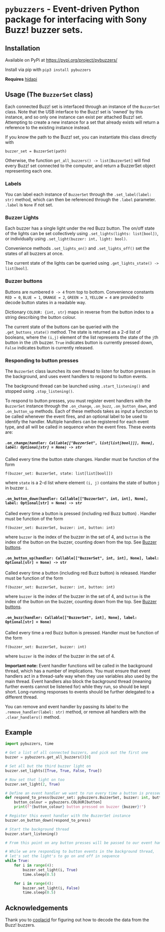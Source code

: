 # `pybuzzers` - Event-driven Python package for interfacing with Sony Buzz! buzzer sets.

## Installation
Available on PyPi at https://pypi.org/project/pybuzzers/

Install via pip with `pip3 install pybuzzers`

**Requires** [hidapi](https://pypi.org/project/hidapi/)

## Usage (The `BuzzerSet` class)
Each connected Buzz! set is interfaced through an instance of the `BuzzerSet` class. Note that the USB interface to the Buzz! set is 'owned' by this instance, and so only one instance can exist per attached Buzz! set. Attempting to create a new instance for a set that already exists will return a reference to the existing instance instead.

If you know the path to the Buzz! set, you can instantiate this class directly with

    buzzer_set = BuzzerSet(path)

Otherwise, the function `get_all_buzzers() -> list[BuzzerSet]` will find every Buzz! set connected to the computer, and return a BuzzerSet object representing each one.

### Labels
You can label each instance of `BuzzerSet` through the `.set_label(label: str)` method, which can then be referenced through the `.label` parameter. `.label` is `None` if not set.

### Buzzer Lights
Each buzzer has a single light under the red Buzz button. The on/off state of the lights can be set collectively using `.set_lights(lights: list[bool])`, or individually using `.set_light(buzzer: int, light: bool)`. 

Convenience methods `.set_lights_on()` and `.set_lights_off()` set the states of all buzzers at once.

The current state of the lights can be queried using `.get_lights_state() -> list[bool]`.

### Buzzer buttons
Buttons are numbered `0 -> 4` from top to bottom. Convenience constants
`RED = 0`, `BLUE = 1`, `ORANGE = 2`, `GREEN = 3`, `YELLOW = 4` are provided to decode button states in a readable way.

Dictionary `COLOUR: {int, str}` maps in reverse from the button index to a string describing the button colour.

The current state of the buttons can be queried with the `.get_buttons_state()` method. The state is returned as a 2-d list of booleans, where the `(i,j)` element of the list represents the state of the `j`th button in the `i`th buzzer. `True` indicates button is currently pressed down, `False` indicates button is currently released.

### Responding to button presses 
The `BuzzerSet` class launches its own thread to listen for button presses in the background, and uses event handlers to respond to button events.

The background thread can be launched using `.start_listening()` and stopped using `.stop_listening()`.

To respond to button presses, you must register event handlers with the `BuzzerSet` instance through the `.on_change`, `.on_buzz`, `.on_button_down`, and `.on_button_up` methods. Each of these methods takes as input a function to be called whenever the event fires, and an optional label to be used to identify the handler. Multiple handlers can be registered for each event type, and all will be called in sequence when the event fires. These events are:

##### `.on_change(handler: Callable[["BuzzerSet", list[list[bool]]], None], label: Optional[str] = None) -> str`
Called every time the button state changes. Handler must be function of the form

    f(buzzer_set: BuzzerSet, state: list[list[bool]])

where `state` is a 2-d list where element `(i, j)` contains the state of button `j` in buzzer `i`.

#### `.on_button_down(handler: Callable[["BuzzerSet", int, int], None], label: Optional[str] = None) -> str`

Called every time a button is pressed (including red Buzz button) . Handler must be function of the form

    f(buzzer_set: BuzzerSet, buzzer: int, button: int)

where `buzzer` is the index of the buzzer in the set of 4, and `button` is the index of the button on the buzzer, counting down from the top. See [Buzzer buttons](#buzzer-buttons).

#### `.on_button_up(handler: Callable[["BuzzerSet", int, int], None], label: Optional[str] = None) -> str`

Called every time a button (including red Buzz button) is released. Handler must be function of the form

    f(buzzer_set: BuzzerSet, buzzer: int, button: int)

where `buzzer` is the index of the buzzer in the set of 4, and `button` is the index of the button on the buzzer, counting down from the top. See [Buzzer buttons](#buzzer-buttons).

#### `.on_buzz(handler: Callable[["BuzzerSet", int], None], label: Optional[str] = None)`
Called every time a red Buzz button is pressed. Handler must be function of the form 

    f(buzzer_set: BuzzerSet, buzzer: int)

where `buzzer` is the index of the buzzer in the set of 4.

**Important note:** Event handler functions will be called in the background thread, which has a number of implications. You must ensure that event handlers act in a thread-safe way when they use variables also used by the main thread. Event handlers also block the background thread (meaning further events cannot be listened for) while they run, so should be kept short. Long-running responses to events should be further delegated to a different thread.

You can remove and event handler by passing its label to the `.remove_handler(label: str)` method, or remove all handlers with the `.clear_handlers()` method.

## Example

```python
import pybuzzers, time

# Get a list of all connected buzzers, and pick out the first one
buzzer = pybuzzers.get_all_buzzers()[0]

# Set all but the third buzzer light on
buzzer.set_lights([True, True, False, True])

# Now set that light on too
buzzer.set_light(2, True)

# Define an event handler we want to run every time a button is pressed
def respond_to_press(buzzer_set: pybuzzers.BuzzerSet, buzzer: int, button: int):
    button_colour = pybuzzers.COLOUR[button]
    print(f"{button_colour} button pressed on buzzer {buzzer}!")

# Register this event handler with the BuzzerSet instance
buzzer.on_button_down(respond_to_press)

# Start the background thread
buzzer.start_listening()

# From this point on any button presses will be passed to our event handler function

# While we are responding to button events in the background thread,
# let's set the light's to go on and off in sequence
while True:
    for i in range(4):
        buzzer.set_light(i, True)
        time.sleep(0.5)

    for i in range(4):
        buzzer.set_light(i, False)
        time.sleep(0.5)
```
## Acknowledgements
Thank you to [coolacid](https://github.com/coolacid/python_buzz/) for figuring out how to decode the data from the Buzz! buzzers. 
